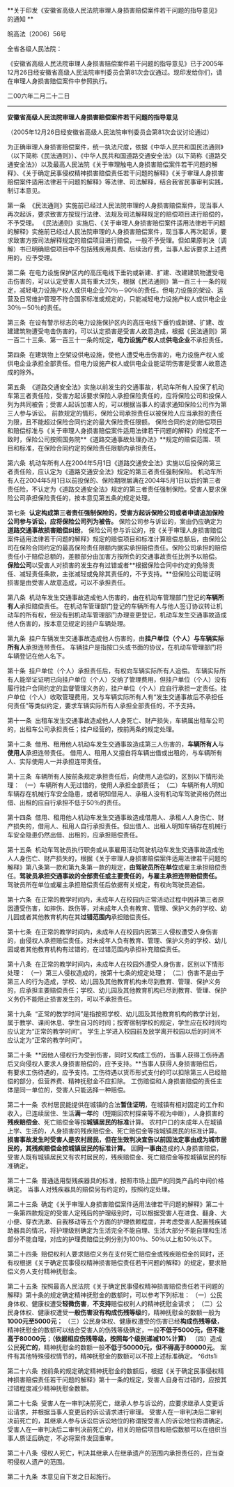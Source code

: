 **关于印发《安徽省高级人民法院审理人身损害赔偿案件若干问题的指导意见》的通知  **

皖高法〔2006〕56号

全省各级人民法院：

《安徽省高级人民法院审理人身损害赔偿案件若干问题的指导意见》已于2005年12月26日经安徽省高级人民法院审判委员会第81次会议通过。现印发给你们，请在审理人身损害赔偿案件中参照执行。

二00六年二月二十二日
___
**安徽省高级人民法院审理人身损害赔偿案件若干问题的指导意见**

（2005年12月26日经安徽省高级人民法院审判委员会第81次会议讨论通过）

为正确审理人身损害赔偿案件，统一执法尺度，依据《中华人民共和国民法通则》（以下简称《民法通则》）、《中华人民共和国道路交通安全法》（以下简称《道路交通安全法》）以及最高人民法院《关于审理触电人身损害赔偿案件若干问题的解释》、《关于确定民事侵权精神损害赔偿责任若干问题的解释》《关于审理人身损害赔偿案件适用法律若干问题的解释》等法律、司法解释，结合我省民事审判实践，制订本意见。

第一条  《民法通则》实施前已经过人民法院审理的人身损害赔偿案件，现当事人再次起诉，要求致害方按现行法律、法规及司法解释规定的赔偿项目进行赔偿的，不予受理。
《民法通则》实施后、《关于审理人身损害赔偿案件适用法律若干问题的解释》实施前已经过人民法院审理的人身损害赔偿案件，现当事人再次起诉，要求致害方按司法解释规定的赔偿项目进行赔偿，一般不予受理。但如果原判决（调解）书已明确赔偿项目中不包括残疾用具费、后续治疗费，当事人起诉要求上述费用的，应予受理。

第二条  在电力设施保护区内的高压电线下垂钓或新建、扩建、改建建筑物遭受电击伤害的，可以认定受害人具有重大过失，根据《民法通则》第一百三十一条的规定，减轻电力设施产权人或供电企业70％－90％的责任。但电力设施的架设、运营及日常维护管理不符合国家标准或规定的，只能减轻电力设施产权人或供电企业30％－50％的责任。  

第三条  在设有警示标志的电力设施保护区内的高压电线下垂钓或新建、扩建、改建建筑物遭受电击伤害的，可以认定损害是受害人故意造成，根据《民法通则》第一百二十三条、第一百三十一条的规定，**电力设施产权人**或**供电企业**不承担责任。

第四条  在建筑物上空架设供电设施，使他人遭受电击伤害的，电力设施产权人或供电企业承担全部责任。但电力设施产权人或供电企业能证明伤害是受害人故意造成的除外。

第五条  《道路交通安全法》实施以前发生的交通事故，机动车所有人投保了机动车第三者责任险，受害方起诉要求保险人承担保险责任的，应将保险公司和投保人列为共同被告；受害人起诉加害人的，可以根据当事人的请求通知保险公司作为第三人参与诉讼。
前款规定的情形，保险公司承担责任以被保险人应当承担的责任为限，且不能超过保险合同约定的最大保险责任限额。
保险合同约定的赔偿项目和赔偿标准与《关于审理人身损害赔偿案件适用法律若干问题的解释》的规定不一致时，保险公司按照国务院**《道路交通事故处理办法》**规定的赔偿范围、项目和标准，在保险合同约定的保险责任限额内承担责任。

第六条  机动车所有人在2004年5月1日《道路交通安全法》实施以后投保的第三者责任险，应认定为《道路交通安全法》规定的第三者责任强制保险。
机动车所有人在2004年5月1日以前投保的、保险期限届满在2004年5月1日以后的第三者责任险，不认定为《道路交通安全法》规定的第三者责任强制保险。受害人要求保险公司承担保险责任的，按本意见第五条的规定处理。

第七条  **认定构成第三者责任强制保险的，受害方起诉保险公司或者申请追加保险公司参与诉讼，应将保险公司列为被告。**
保险公司参与诉讼的，案由仍应确定为**道路交通事故损害赔偿纠纷**。
保险公司参与诉讼的，按《关于审理人身损害赔偿案件适用法律若干问题的解释》规定的赔偿项目和标准计算赔偿总额后，由保险公司在保险合同约定的最高保险责任限额内据实承担赔偿责任。保险公司承担的赔偿责任小于赔偿总额的，差额部分由加害方按所负的交通事故责任比例予以赔偿。
**保险公司**以受害人对损害的发生存有过错或者**根据保险合同中约定的免除责任、减轻责任条款，主张减轻或免除其责任的，不予支持。**但保险公司能证明损害是由受害人故意造成，可以不承担责任。

第八条  机动车发生交通事故造成他人伤害的，由在机动车管理部门登记的**车辆所有人**承担赔偿责任。
在机动车管理部门登记的车辆所有人与他人签订协议转让机动车的所有权，但没有到机动车管理部门办理变更登记，机动车发生交通事故造成他人伤害的，按本意见规定的挂户车辆处理。

第九条  挂户车辆发生交通事故造成他人伤害的，由**挂户单位（个人）**与**车辆实际所有人**承担连带责任。
车辆挂户是指按口头或书面的协议，在机动车管理部门将车辆登记在他人名下。

第十条  挂户单位（个人）承担责任后，有权向车辆实际所有人追偿。
车辆实际所有人能举证证明已向挂户单位（个人）交纳了管理费用，但挂户单位（个人）没有履行挂户合同约定的监督管理义务的，挂户单位（个人）应自行承担一定责任。挂户单位（个人）收取管理费用，又与车辆实际所有人有“发生交通事故后不承担任何责任”等类似约定，要求车辆实际所有人承担全部责任的，不予支持。

第十一条  出租车发生交通事故造成他人人身死亡、财产损失，车辆属出租车公司的，出租车公司承担责任；挂户经营的，按前两条的规定处理。  

第十二条  借用、租用他人机动车发生交通事故造成第三人伤害的，**车辆所有人**与**使用人**承担连带责任。
借用人、租用人又擅自将车辆出借或出租的，与车辆所有人、实际使用人一并承担连带责任。

第十三条  车辆所有人按前条规定承担责任后，向使用人追偿的，区别以下情形处理：
（一）车辆所有人无过错的，使用人承担全部责任；
（二）车辆所有人明知车辆存在机械行车安全隐患，或者明知借用人、承租人没有机动车驾驶资格仍然出借、出租的应自行承担不低于50％的责任。

第十四条  借用、租用他人机动车发生交通事故造成借用人、承租人人身伤亡、财产损失的，借用人、租用人自行承担责任。但出借人、出租人明知车辆存在机械行车安全隐患仍然出借、出租的，应承担赔偿责任。

第十五条  机动车驾驶员执行职务或从事雇用活动驾驶机动车发生交通事故造成他人人身伤亡、财产损失的，根据《关于审理人身损害赔偿案件适用法律若干问题的解释》第八条第一款和第九条第一款的规定，**由驾驶员所在单位**或雇主承担赔偿责任。**驾驶员承担交通事故的全部责任或主要责任的，与雇主承担连带赔偿责任。**
驾驶员所在单位或雇主承担赔偿责任后依据有关规定，有权向驾驶员追偿。

第十六条  在正常的教学时间内，未成年人在校园内正常活动过程中因非第三者原因遭受伤害，如摔伤、跌伤等，对未成年人负有教育、管理、保护义务的学校、幼儿园或者其他教育机构在其**过错范围内**承担赔偿责任。

第十七条  在正常的教学时间内，未成年人在校园内因第三人侵权遭受人身伤害的，由侵权人承担赔偿责任。对未成年人负有教育、管理、保护义务的学校、幼儿园或者其他教育机构有过错的，在过错范围内承担补充赔偿责任。

第十八条  在正常的教学时间内，未成年人在校园外遭受人身伤害，区别以下情形处理：
（一）第三人侵权造成的，按第十七条的规定处理；
（二）伤害不是由于第三人的行为造成，学校、幼儿园及其他教育机构未尽到教育、管理、保护义务的，应承担主要赔偿责任；学校、幼儿园及其他教育机构已尽到教育、管理、保护义务仍不能阻止损害发生的，可以不承担责任。

第十九条  “正常的教学时间”是指按照学校、幼儿园及其他教育机构的教学计划，属于教学、课间休息、学生自习的时间；按寄宿制学校的规定，学生应在校时间均应认定为“正常的教学时间”。
学生上学进入校园前及放学离开校园以后的时间不应认定为“正常的教学时间”。

第二十条  **因他人侵权行为受到伤害，同时又构成工伤的，当事人获得工伤待遇后又向侵权人要求人身损害赔偿的，应予支持。**当事人获得人身损害赔偿后，有要求工伤待遇的，应予支持。工伤待遇以货币形式支付的可以扣除第三人已经赔偿的部分，但营养费、精神抚慰金不应扣除。
工伤赔偿和人身损害赔偿的责任主体是同一单位的，受害人只能选择一种赔偿。

第二十一条  农村居民能提供在城镇的合法**暂住证明**，在城镇有相对固定的工作和收入，已连续居住、生活**满一年**的（短期回农村探亲等不视为中断），人身损害的**残疾赔偿金**、死亡赔偿金等按**城镇居民的标准**计算。
农村户口的未成年人在城镇上学、生活的，人身损害的残疾赔偿金、死亡赔偿金等按城镇居民的标准计算。
**损害事故发生时受害人是农村居民，但在生效判决宣告以前因法定事由成为城市居民的，其残疾赔偿金按城镇居民的标准计算。**
因**同一事由**造成的人身损害赔偿，受害人既有城镇居民又有农村居民的，残疾赔偿金、死亡赔偿金等按城镇居民的标准确定。

第二十二条  普通适用型残疾器具的标准，按照市场上国产的同类产品的中间价格确定。
当事人对残疾器具的赔偿另有约定的，按照约定处理。

第二十三条  确定《关于审理人身损害赔偿案件适用法律若干问题的解释》第二十一条第四款规定的受害人定残后的护理级别时，可以根据受害人在进食、翻身、大小便、穿衣洗漱、自我移动等五个方面的护理依赖程度，并考虑受害人配置残疾辅助器具的情况，将护理级别确定为生活完全不能自理、生活大部分不能自理和生活部分不能自理，对应的护理费赔偿比例分别为100％、50％以上和50％以下。

第二十四条  赔偿权利人要求赔偿义务在支付死亡赔偿金或残疾赔偿金的同时，还有权根据《关于确定民事侵权精神损害赔偿责任若干问题的解释》的规定，要求赔偿义务人支付精神抚慰金。

第二十五条  按照最高人民法院《关于确定民事侵权精神损害赔偿责任若干问题的解释》第十条的规定确定精神抚慰金的数额时，可以参考下列标准：
（一）公民身体权、健康权遭受**轻微伤害**，**不支持**赔偿权利人的精神抚慰金请求；
（二）公民身体权、健康权遭受**一般伤害没有构成伤残等级**的，精神抚慰金的数额一般为**1000元至5000元**；
（三）公民身体权、健康权遭受的伤害已经**构成伤残等级**，精神抚慰金的数额可以结合受害人的伤残等级确定，一般**不低于5000元，但不能高于80000元**；**（依据相应伤残等级，按照每个级别递减10%计算）**
（四）造成公民**死亡的**，精神抚慰金的数额一般**不低于50000元，但不得高于80000元**。
案件有其他特殊侵权情节的，精神抚慰金的数额可以不按上述标准确定。 ^6dts1i

第二十六条  按前条的规定确定精神抚慰金的数额后，根据《关于确定民事侵权精神损害赔偿责任若干问题的解释》第十一条的规定，受害人自身有过错的，应按其过错程度减少精神抚慰金数额。

第二十七条  受害人在一审判决前死亡，继承人参与诉讼的，应要求继承人变更诉讼请求，并根据当事人变更后的诉讼请求进行审理。
受害人在一审判决后二审判决前死亡的，其继承人参与诉讼后诉讼地位的称谓按受害人的诉讼地位称谓确定。
受害人在一审判决后二审判决前死亡的，相关的赔偿项目和赔偿数额可以在组织当事人质证后确定，不必将案件发回重审。

第二十八条  侵权人死亡，判决其继承人在继承遗产的范围内承担责任的，应当查明侵权人遗产的范围。

第二十九条  本意见自下发之日起施行。